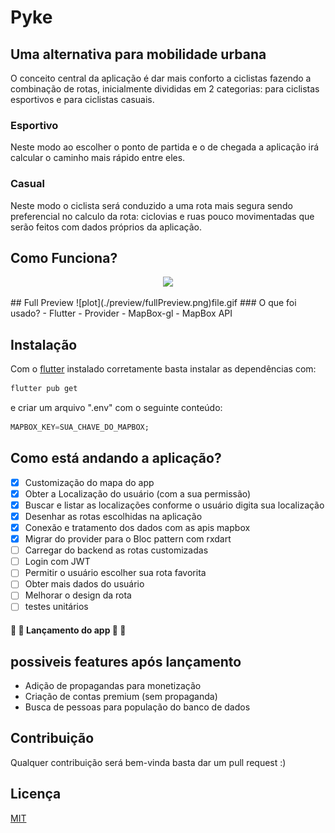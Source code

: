 # Pyke

## Uma alternativa para mobilidade urbana 
O conceito central da aplicação é dar mais conforto a ciclistas fazendo a combinação de rotas, inicialmente divididas em 2 categorias: para ciclistas esportivos e para ciclistas casuais.

### Esportivo 
Neste modo ao escolher o ponto de partida e o de chegada a aplicação irá calcular o caminho mais rápido entre eles.

### Casual
Neste modo o ciclista será conduzido a uma rota mais segura sendo preferencial no calculo da rota: ciclovias e ruas pouco movimentadas que serão feitos com dados próprios da aplicação.

## Como Funciona?
<p align="center"> 
  <img src="https://raw.githubusercontent.com/kmsbin/pyke/main/preview/file.gif">
</p>
## Full Preview 
![plot](./preview/fullPreview.png)file.gif
### O que foi usado? 
- Flutter 
- Provider 
- MapBox-gl
- MapBox API


## Instalação
Com o [flutter](https://flutter.dev/docs/get-started/install) instalado corretamente basta instalar as dependências com:


```bash
flutter pub get
```

e criar um arquivo ".env" com o seguinte conteúdo: 
```dart
MAPBOX_KEY=SUA_CHAVE_DO_MAPBOX;

```

## Como está andando a aplicação?
- [X] Customização do mapa do app
- [X] Obter a Localização do usuário (com a sua permissão) 
- [X] Buscar e listar as localizações conforme o usuário digita sua localização
- [X] Desenhar as rotas escolhidas na aplicação
- [X] Conexão e tratamento dos dados com as apis mapbox
- [X] Migrar do provider para o Bloc pattern com rxdart
- [ ] Carregar do backend as rotas customizadas
- [ ] Login com JWT
- [ ] Permitir o usuário escolher sua rota favorita
- [ ] Obter mais dados do usuário
- [ ] Melhorar o design da rota
- [ ] testes unitários

#### :tada: :tada: Lançamento do app :tada: :tada:
## possiveis features após lançamento
- Adição de propagandas para monetização
- Criação de contas premium (sem propaganda)
- Busca de pessoas para população do banco de dados 

## Contribuição
Qualquer contribuição será bem-vinda basta dar um pull request :)

## Licença
[MIT](https://www.mit.edu/~amini/LICENSE.md)
